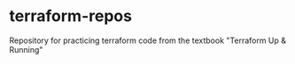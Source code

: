 # terraform-repos
Repository for practicing terraform code from the textbook "Terraform Up &amp; Running"
